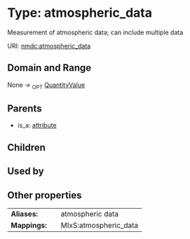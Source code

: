 
# Type: atmospheric_data


Measurement of atmospheric data; can include multiple data

URI: [nmdc:atmospheric_data](https://microbiomedata/meta/atmospheric_data)


## Domain and Range

None ->  <sub>OPT</sub> [QuantityValue](QuantityValue.md)

## Parents

 *  is_a: [attribute](attribute.md)

## Children


## Used by


## Other properties

|  |  |  |
| --- | --- | --- |
| **Aliases:** | | atmospheric data |
| **Mappings:** | | MIxS:atmospheric_data |


